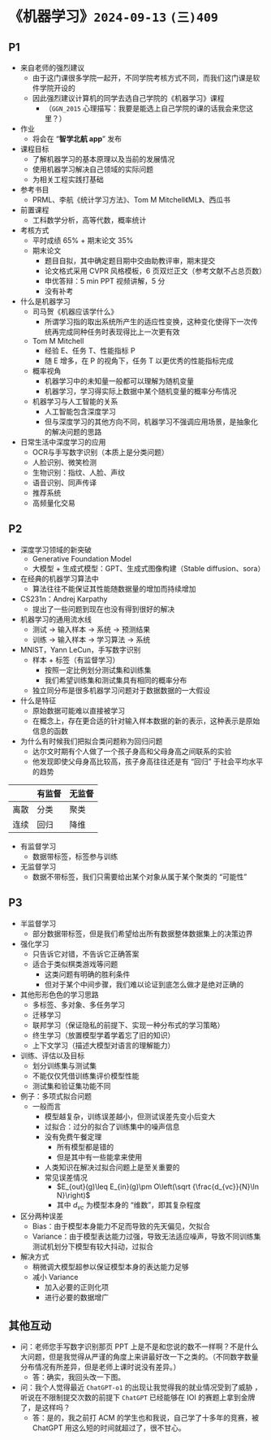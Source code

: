 # 《机器学习》`2024-09-13` `(三)409`

## P1

- 来自老师的强烈建议
  - 由于这门课很多学院一起开，不同学院考核方式不同，而我们这门课是软件学院开设的
  - 因此强烈建议计算机的同学去选自己学院的《机器学习》课程
    - （`GGN_2015` 心理描写：我要是能选上自己学院的课的话我会来您这里？）
- 作业
  - 将会在 “**智学北航 app**” 发布
- 课程目标
  - 了解机器学习的基本原理以及当前的发展情况
  - 使用机器学习解决自己领域的实际问题
  - 为相关工程实践打基础
- 参考书目
  - PRML、李航《统计学习方法》、Tom M Mitchell《ML》、西瓜书
- 前置课程
  - 工科数学分析，高等代数，概率统计
- 考核方式
  - 平时成绩 65% + 期末论文 35%
  - 期末论文
    - 题目自拟，其中确定题目期中交由助教评审，期末提交
    - 论文格式采用 CVPR 风格模板，6 页双烂正文（参考文献不占总页数）
    - 申优答辩：5 min PPT 视频讲解，5 分
    - 没有补考
- 什么是机器学习
  - 司马贺《机器应该学什么》
    - 所谓学习指的取出系统所产生的适应性变换，这种变化使得下一次传统再完成同种任务时表现得比上一次更有效
  - Tom M Mitchell
    - 经验 E、任务 T、性能指标 P
    - 随 E 增多，在 P 的视角下，任务 T 以更优秀的性能指标完成
  - 概率视角
    - 机器学习中的未知量一般都可以理解为随机变量
    - 机器学习，学习得实际上数据中某个随机变量的概率分布情况
  - 机器学习与人工智能的关系
    - 人工智能包含深度学习
    - 但与深度学习的其他方向不同，机器学习不强调应用场景，是抽象化的解决问题的思路
- 日常生活中深度学习的应用
  - OCR与手写数字识别（本质上是分类问题）
  - 人脸识别、微笑检测
  - 生物识别：指纹、人脸、声纹
  - 语音识别、同声传译
  - 推荐系统
  - 高频量化交易

## P2

- 深度学习领域的新突破
  - Generative Foundation Model
  - 大模型 + 生成式模型：GPT、生成式图像构建（Stable diffusion、sora）
- 在经典的机器学习算法中
  - 算法往往不能保证其性能随数据量的增加而持续增加
- CS231n：Andrej Karpathy
  - 提出了一些问题到现在也没有得到很好的解决
- 机器学习的通用流水线
  - 测试 -> 输入样本 -> 系统 -> 预测结果
  - 训练 -> 输入样本 -> 学习算法 -> 系统
- MNIST，Yann LeCun，手写数字识别
  - 样本 + 标签（有监督学习）
    - 按照一定比例划分测试集和训练集
    - 我们希望训练集和测试集具有相同的概率分布
  - 独立同分布是很多机器学习问题对于数据数据的一大假设
- 什么是特征
  - 原始数据可能难以直接被学习
  - 在概念上，存在更合适的针对输入样本数据的新的表示，这种表示是原始信息的函数
- 为什么有时候我们把拟合类问题称为回归问题
  - 达尔文时期有个人做了一个孩子身高和父母身高之间联系的实验
  - 他发现即使父母身高比较高，孩子身高往往还是有 “回归” 于社会平均水平的趋势

|      | 有监督 | 无监督 |
| ---- | ------ | ------ |
| 离散 | 分类   | 聚类   |
| 连续 | 回归   | 降维   |

- 有监督学习
  - 数据带标签，标签参与训练
- 无监督学习
  - 数据不带标签，我们只需要给出某个对象从属于某个聚类的 “可能性”

## P3

- 半监督学习
  - 部分数据带标签，但是我们希望给出所有数据整体数据集上的决策边界
- 强化学习
  - 只告诉它对错，不告诉它正确答案
  - 适合于类似棋类游戏等问题
    - 这类问题有明确的胜利条件
    - 但对于某个中间步骤，我们难以论证到底怎么做才是绝对正确的
- 其他形形色色的学习思路
  - 多标签、多对象、多任务学习
  - 迁移学习
  - 联邦学习（保证隐私的前提下、实现一种分布式的学习策略）
  - 终生学习（放置模型学着学着忘了旧的知识）
  - 上下文学习（描述大模型对语言的理解能力）
- 训练、评估以及目标
  - 划分训练集与测试集
  - 不能仅仅凭借训练集评价模型性能
  - 测试集和验证集功能不同
- 例子：多项式拟合问题
  - 一般而言
    - 模型越复杂，训练误差越小，但测试误差先变小后变大
    - 过拟合：过分的拟合了训练集中的噪声信息
    - 没有免费午餐定理
      - 所有模型都是错的
      - 但是其中有一些能拿来使用
    - 人类知识在解决过拟合问题上是至关重要的
    - 常见误差情况
      - $E_{out}(g)\leq E_{in}(g)\pm O\left(\sqrt {\frac{d_{vc}}{N}\ln N}\right)$
      - 其中 $d_{vc}$ 为模型本身的 “维数”，即其复杂程度
- 区分两种误差
  - Bias：由于模型本身能力不足而导致的先天偏见，欠拟合
  - Variance：由于模型表达能力过强，导致无法适应噪声，导致不同训练集测试机划分下模型有较大抖动，过拟合
- 解决方式
  - 稍微调大模型超参以保证模型本身的表达能力足够
  - 减小 Variance
    - 加入必要的正则化项
    - 进行必要的数据增广

## 其他互动

- 问：老师您手写数字识别那页 PPT 上是不是和您说的数不一样啊？不是什么大问题，但是我觉得从严谨的角度上来讲最好改一下之类的。（不同数字数量分布情况有所差异，但是老师上课时说没有差异。）
  - 答：确实，我回头改一下图。
- 问：我个人觉得最近 `ChatGPT-o1` 的出现让我觉得我的就业情况受到了威胁 ，听说在不限制提交次数的前提下 `ChatGPT` 已经能够在 IOI 的赛题上拿到金牌了，是这样吗？
  - 答：是的，我之前打 ACM 的学生也和我说，自己学了十多年的竞赛，被 ChatGPT 用这么短的时间就超过了，很不甘心。

